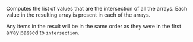 Computes the list of values that are the intersection of all the arrays. Each value in the resulting array is present in each of the arrays.

Any items in the result will be in the same order as they were in the first array passed to `intersection`.
